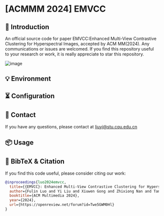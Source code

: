 # [ACMMM 2024] EMVCC

## 👀 Introduction

An official source code for paper EMVCC:Enhanced Multi-View Contrastive Clustering for Hyperspectral Images, accepted by ACM MM(2024).
Any communications or issues are welcomed. 
If you find this repository useful to your research or work, it is really appreciate to star this repository.

![image](https://github.com/user-attachments/assets/9c7bc4e7-279e-47f3-a498-eadefa005604)


## 💡 Environment

## ⏳ Configuration


## 📧 Contact

If you have any questions, please  contact at liuyi@stu.cqu.edu.cn

## 📦 Usage


## 📌 BibTeX & Citation

If you find this code useful, please consider citing our work:

```bibtex
@inproceedings{luo2024emvcc,
  title={{EMVCC}: Enhanced Multi-View Contrastive Clustering for Hyperspectral Images},
  author={Fulin Luo and Yi Liu and Xiuwen Gong and Zhixiong Nan and Tan Guo},
  booktitle={ACM Multimedia 2024},
  year={2024},
  url={https://openreview.net/forum?id=Twe5GWM0Hl}
}
```
